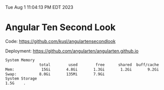 Tue Aug  1 11:04:13 PM EDT 2023

# Angular Ten Second Look

Code: https://github.com/kusl/angulartensecondlook

Deployment: https://github.com/angularten/angularten.github.io

```bash
System Memory
               total        used        free      shared  buff/cache   available
Mem:            15Gi       4.8Gi       1.3Gi       1.2Gi       9.2Gi       8.9Gi
Swap:          8.0Gi       135Mi       7.9Gi
System Storage
1.5G	.
```
